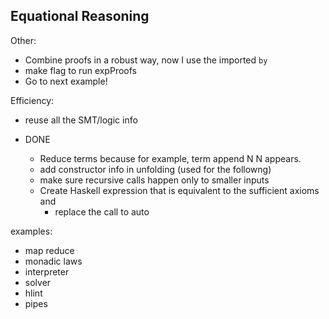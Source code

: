 Equational Reasoning 
--------------------
Other: 
  - Combine proofs in a robust way, now I use the imported `by`
  - make flag to run expProofs
  - Go to next example!


Efficiency: 
  - reuse all the SMT/logic info



- DONE  
  - Reduce terms because for example, term append N N appears. 
  - add constructor info in unfolding (used for the followng)
  - make sure recursive calls happen only to smaller inputs
  - Create Haskell expression that is equivalent to the sufficient axioms and 
      - replace the call to auto
 
examples:
  - map reduce
  - monadic laws
  - interpreter
  - solver
  - hlint
  - pipes